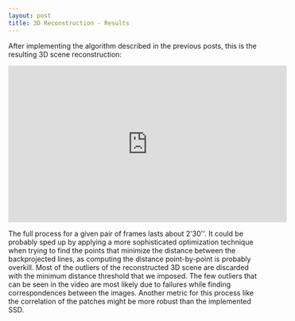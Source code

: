 ```yaml
---
layout: post
title: 3D Reconstruction - Results
---
```

After implementing the algorithm described in the previous posts, this is the resulting 3D scene reconstruction:

<iframe width="560" height="315" src="https://www.youtube.com/embed/BqrZqJVbavc" frameborder="0" allow="autoplay; encrypted-media" allowfullscreen></iframe>

The full process for a given pair of frames lasts about 2'30''. It could be probably sped up by applying a more sophisticated optimization technique when trying to find the points that minimize the distance between the backprojected lines, as computing the distance point-by-point is probably overkill. Most of the outliers of the reconstructed 3D scene are discarded with the minimum distance threshold that we imposed. The few outliers that can be seen in the video are most likely due to failures while finding correspondences between the images. Another metric for this process like the correlation of the patches might be more robust than the implemented SSD.
